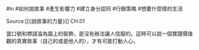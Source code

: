 #ln #如何說故事 #產生影響力 #建立身分認同 #行銷策略 #想要什麼樣的生活

Source:[[《說故事的力量》]] CH.01

當口號和標語淪為牆上的裝飾，是沒有辦法讓人信服的。這時可以說一個實踐價值觀的真實故事（自己的或是他人的），才有可能打動人心。